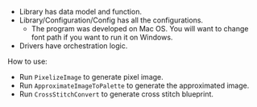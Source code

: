 - Library has data model and function. 
- Library/Configuration/Config has all the configurations.
    - The program was developed on Mac OS. You will want to change font path if you want to run it on Windows.
- Drivers have orchestration logic.

How to use:
- Run `PixelizeImage` to generate pixel image.
- Run `ApproximateImageToPalette` to generate the approximated image.
- Run `CrossStitchConvert` to generate cross stitch blueprint.